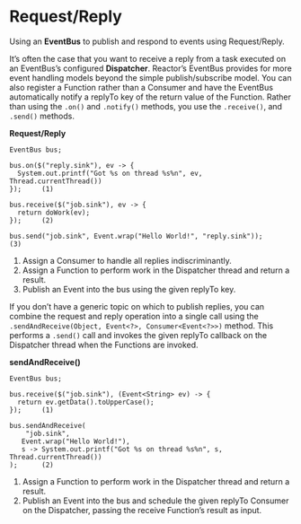 # Request/Reply

Using an **EventBus** to publish and respond to events using Request/Reply.

It’s often the case that you want to receive a reply from a task executed on an EventBus’s configured **Dispatcher**. Reactor’s EventBus provides for more event handling models beyond the simple publish/subscribe model. You can also register a Function rather than a Consumer and have the EventBus automatically notify a replyTo key of the return value of the Function. Rather than using the `.on()` and `.notify()` methods, you use the `.receive()`, and `.send()` methods.

**Request/Reply**

```
EventBus bus;

bus.on($("reply.sink"), ev -> {
  System.out.printf("Got %s on thread %s%n", ev, Thread.currentThread())
});     (1)

bus.receive($("job.sink"), ev -> {
  return doWork(ev);
});     (2)

bus.send("job.sink", Event.wrap("Hello World!", "reply.sink"));     (3)
```

1. Assign a Consumer to handle all replies indiscriminantly.
1. Assign a Function to perform work in the Dispatcher thread and return a result.
1. Publish an Event into the bus using the given replyTo key.

If you don’t have a generic topic on which to publish replies, you can combine the request and reply operation into a single call using the `.sendAndReceive(Object, Event<?>, Consumer<Event<?>>)` method. This performs a `.send()` call and invokes the given replyTo callback on the Dispatcher thread when the Functions are invoked.

**sendAndReceive()**

```
EventBus bus;

bus.receive($("job.sink"), (Event<String> ev) -> {
  return ev.getData().toUpperCase();
});     (1) 

bus.sendAndReceive(
    "job.sink",
   Event.wrap("Hello World!"),
   s -> System.out.printf("Got %s on thread %s%n", s, Thread.currentThread())
);      (2)
```

1. Assign a Function to perform work in the Dispatcher thread and return a result.
1. Publish an Event into the bus and schedule the given replyTo Consumer on the Dispatcher, passing the receive Function’s result as input.